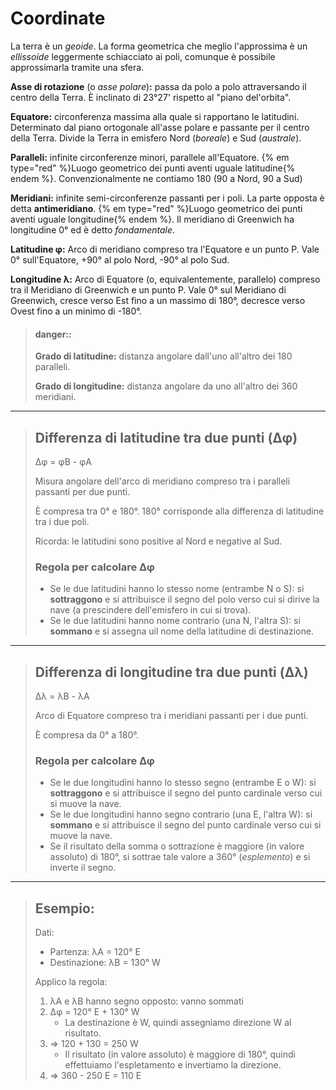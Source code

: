 # Coordinate

La terra è un _geoide_. La forma geometrica che meglio l'approssima è un _ellissoide_ leggermente schiacciato ai poli, comunque è possibile approssimarla tramite una sfera.

**Asse di rotazione** (o _asse polare_)**:** passa da polo a polo attraversando il centro della Terra. È inclinato di 23°27' rispetto al "piano del'orbita".

**Equatore:** circonferenza massima alla quale si rapportano le latitudini. Determinato dal piano ortogonale all'asse polare e passante per il centro della Terra. Divide la Terra in emisfero Nord (_boreale_) e Sud (_australe_).

**Paralleli:** infinite circonferenze minori, parallele all'Equatore. {% em type="red" %}Luogo geometrico dei punti aventi uguale latitudine{% endem %}. Convenzionalmente ne contiamo 180 (90 a Nord, 90 a Sud)

**Meridiani:** infinite semi-circonferenze passanti per i poli. La parte opposta è detta **antimeridiano**. {% em type="red" %}Luogo geometrico dei punti aventi uguale longitudine{% endem %}. Il meridiano di Greenwich ha longitudine 0° ed è detto _fondamentale_.

**Latitudine &phi;:** Arco di meridiano compreso tra l'Equatore e un punto P. Vale 0° sull'Equatore, +90° al polo Nord, -90° al polo Sud.

**Longitudine &lambda;:** Arco di Equatore (o, equivalentemente, parallelo) compreso tra il Meridiano di Greenwich e un punto P. Vale 0° sul Meridiano di Greenwich, cresce verso Est fino a un massimo di 180°, decresce verso Ovest fino a un minimo di -180°.

> #### danger::
>
> **Grado di latitudine:** distanza angolare dall'uno all'altro dei 180 paralleli.
>
> **Grado di longitudine:** distanza angolare da uno all'altro dei 360 meridiani.

---

> #### 
> 
> ## Differenza di latitudine tra due punti (&Delta;&phi;)
> 
> &Delta;&phi; = &phi;B - &phi;A
> 
> Misura angolare dell'arco di meridiano compreso tra i paralleli passanti per due punti.
> 
> È compresa tra 0° e 180°. 180° corrisponde alla differenza di latitudine tra i due poli.
>
> Ricorda: le latitudini sono positive al Nord e negative al Sud.
>
> ### Regola per calcolare &Delta;&phi;
> 
> * Se le due latitudini hanno lo stesso nome (entrambe N o S): si **sottraggono** e si attribuisce il segno del polo verso cui si dirive la nave (a prescindere dell'emisfero in cui si trova).
> * Se le due latitudini hanno nome contrario (una N, l'altra S): si **sommano** e si assegna uil nome della latitudine di destinazione.

---

> #### 
>
> ## Differenza di longitudine tra due punti (&Delta;&lambda;)
>
> &Delta;&lambda; = &lambda;B - &lambda;A
>
> Arco di Equatore compreso tra i meridiani passanti per i due punti.
> 
> È compresa da 0° a 180°.
> 
> ### Regola per calcolare &Delta;&phi;
> 
> * Se le due longitudini hanno lo stesso segno (entrambe E o W): si **sottraggono** e si attribuisce il segno del punto cardinale verso cui si muove la nave.
> * Se le due longitudini hanno segno contrario (una E, l'altra W): si **sommano** e si attribuisce il segno del punto cardinale verso cui si muove la nave.
> * Se il risultato della somma o sottrazione è maggiore (in valore assoluto) di 180°, si sottrae tale valore a 360° (_esplemento_) e si inverte il segno.

---

> #### 

> ## Esempio: 
> 
> Dati:
>
> * Partenza: &lambda;A = 120° E 
> * Destinazione: &lambda;B = 130° W
>
> Applico la regola:
> 
> 1. &lambda;A e &lambda;B hanno segno opposto: vanno sommati
> 2. &Delta;&phi; = 120° E + 130° W
>    * La destinazione è W, quindi assegniamo direzione W al risultato.
> 3. &rArr; 120 + 130 = 250 W
>    * Il risultato (in valore assoluto) è maggiore di 180°, quindi effettuiamo l'espletamento e invertiamo la direzione.
> 4. &rArr; 360 - 250 E = 110 E